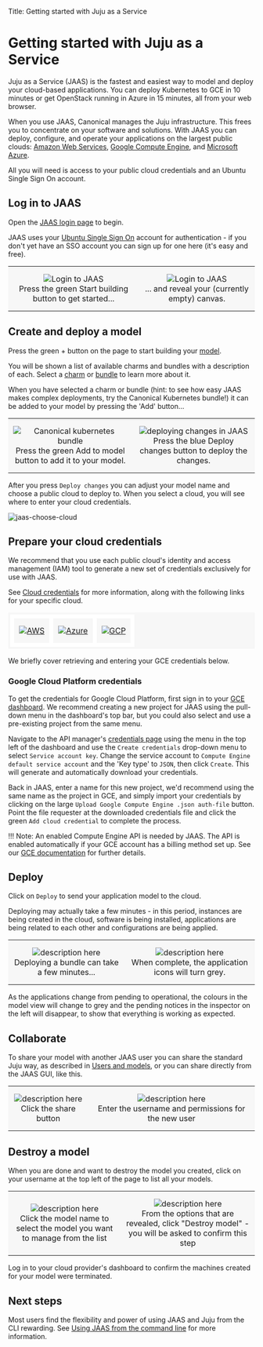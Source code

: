 Title: Getting started with Juju as a Service

# Getting started with Juju as a Service

Juju as a Service (JAAS) is the fastest and easiest way to model and deploy
your cloud-based applications. You can deploy Kubernetes to GCE in 10 minutes
or get OpenStack running in Azure in 15 minutes, all from your web browser.

When you use JAAS, Canonical manages the Juju infrastructure. This frees you
to concentrate on your software and solutions. With JAAS you can deploy,
configure, and operate your applications on the largest public clouds:
[Amazon Web Services][aws], [Google Compute Engine][gce], and [Microsoft Azure][azure].

All you will need is access to your public cloud credentials and an Ubuntu
Single Sign On account.

## Log in to JAAS

Open the [JAAS login page][jaaslogin] to begin.

JAAS uses your [Ubuntu Single Sign On][ubuntuSSO] account for authentication - if you 
don't yet have an SSO account you can sign up for one here (it's easy and free). 

<style>
table th, table td {
    background: #f7f7f7;
    border: 0px solid;
    padding: 15px 10px;
}

table.logos {
    background: #f7f7f7;
    border: 0px solid;
    padding: 4px 4px;
}

table.logos th, table.logos td{
    align="center";
    valign="center";
    border: 8px;
    border-style: solid;
    border-color: #ffffff;
  }
</style>

<table width="500" border-width="0px" cellpadding="5">

<tr>

<td align="center" valign="center" border-width="0px" >
<img src="./media/jaas-login-1.png" alt="Login to JAAS" />
<br />
Press the green Start building button to get started...
</td>

<td align="center" valign="center" border-width="0px">
<img src="./media/jaas-login-2.png" alt="Login to JAAS" />
<br />
... and reveal your (currently empty) canvas.
</td>

</tr>

</table>


## Create and deploy a model

Press the green + button on the page to start building your [model][models].

You will be shown a list of available charms and bundles with a description of
each. Select a [charm][charms] or [bundle][bundles] to learn more about it.

When you have selected a charm or bundle (hint: to see how easy JAAS makes
complex deployments, try the Canonical Kubernetes bundle!) it can be added
to your model by pressing the 'Add' button...

<table width="500" border-width="0px" cellpadding="5">

<tr>

<td align="center" valign="center" border-width="0px" >
<img src="./media/jaas-kubernetes.png" alt="Canonical kubernetes bundle" />
<br />
Press the green Add to model button to add it to your model.
</td>

<td align="center" valign="center" border-width="0px">
<img src="./media/jaas-deploy-changes.png" alt="deploying changes in JAAS" />
<br />
Press the blue Deploy changes button to deploy the changes.
</td>

</tr>

</table>

After you press `Deploy changes` you can adjust your model name and choose a
public cloud to deploy to. When you select a cloud, you will see where to enter
your cloud credentials.

![jaas-choose-cloud](./media/jaas-choose-cloud.png)

## Prepare your cloud credentials

We recommend that you use each public cloud's identity and access management
(IAM) tool to generate a new set of credentials exclusively for use with JAAS.

See [Cloud credentials][credentials] for more information, along with the
following links for your specific cloud.

<table class="logos">

<tr>

<td>
<a href="./help-aws.html#credentials">
<img src="./media/logo-aws.png" alt="AWS" />
</a>
</td>

<td>
<a href="./help-azure.html#credentials">
<img src="./media/logo-azure.png" alt="Azure" />
</a>
</td>


<td>
<a href="./help-google.html#download-credentials">
<img src="./media/logo-gcp.png" alt="GCP" />
</a>
</td>
</tr>

</table>

We briefly cover retrieving and entering your GCE credentials below.

### Google Cloud Platform credentials

To get the credentials for Google Cloud Platform, first sign in to your [GCE
dashboard][gcedashboard]. We recommend creating a new project for JAAS using
the pull-down menu in the dashboard's top bar, but you could also select and
use a pre-existing project from the same menu.

Navigate to the API manager's [credentials page][gcecredentials] using the menu
in the top left of the dashboard and use the `Create credentials` drop-down
menu to select `Service account key`. Change the service account to 
`Compute Engine default service account` and the 'Key type' to `JSON`, then click
`Create`. This will generate and automatically download your credentials.

Back in JAAS, enter a name for this new project, we'd recommend using the same
name as the project in GCE, and simply import your credentials by clicking on
the large `Upload Google Compute Engine .json auth-file` button. Point the
file requester at the downloaded credentials file and click the green 
`Add cloud credential` to complete the process.


!!! Note: An enabled Compute Engine API is needed by JAAS. The API is enabled
    automatically if your GCE account has a billing method set up. See our [GCE
    documentation][gce] for further details.


## Deploy

Click on `Deploy` to send your application model to the cloud.

Deploying may actually take a few minutes - in this period, instances are being 
created in the cloud, software is being installed, applications are being 
related to each other and configurations are being applied.

<table width="500" border-width="0px" cellpadding="5">

<tr>

<td align="center" valign="center" border-width="0px" >
<img src="./media/jaas-deploy-1.png" alt="description here" />
<br />
Deploying a bundle can take a few minutes...
</td>

<td align="center" valign="center" border-width="0px">
<img src="./media/jaas-deploy-2.png" alt="description here" />
<br />
When complete, the application icons will turn grey.
</td>

</tr>

</table>



As the applications change from pending to operational, the colours in the 
model view will change to grey and the pending notices in the inspector on the 
left will disappear, to show that everything is working as expected.


    

## Collaborate

To share your model with another JAAS user you can share the standard Juju way,
as described in [Users and models][users], or you can share directly from the
JAAS GUI, like this.


<table width="500" border-width="0px" cellpadding="5">

<tr>

<td align="center" valign="center" border-width="0px" >
<img src="./media/placeholder.png" alt="description here" />
<br />
Click the share button
</td>

<td align="center" valign="center" border-width="0px">
<img src="./media/placeholder.png" alt="description here" />
<br />
Enter the username and permissions for the new user
</td>

</tr>

</table>


    
## Destroy a model

When you are done and want to destroy the model you created, click on your
username at the top left of the page to list all your models.

<table width="500" border-width="0px" cellpadding="5">

<tr>

<td align="center" valign="center" border-width="0px" >
<img src="./media/jaas-model-list.png" alt="description here" />
<br />
Click the model name to select the model you want to manage from the list
</td>

<td align="center" valign="center" border-width="0px">
<img src="./media/jaas-destroy-model.png" alt="description here" />
<br />
From the options that are revealed, click "Destroy model" - you will be asked to confirm this step
</td>

</tr>

</table>

Log in to your cloud provider's dashboard to confirm the machines created for
your model were terminated.


## Next steps

Most users find the flexibility and power of using JAAS and Juju from the CLI
rewarding. See [Using JAAS from the command line][jaascli] for more information.

[azure]: ./help-azure.html "Using the Microsoft Azure public cloud"
[aws]: ./help-aws.html "Using the Amazon Web Service public cloud"
[bundles]: ./charms-bundles.html "Introduction to bundles"
[charms]: ./charms.html "Introduction to charms"
[credentials]: ./credentials.html
[gce]: ./help-google.html "Using the Google Compute Engine public cloud"
[jaascli]: ./jaas-cli.html "Using JAAS from the command line"
[jaaslogin]: https://jujucharms.com/login "JAAS login page"
[models]: ./models.html "Introduction to Juju models"
[ubuntuSSO]: https://login.ubuntu.com/ "Ubuntu single sign on"
[users]: ./users-models.html "Users and models"
[gcedashboard]: https://console.cloud.google.com
[gcecredentials]: https://console.developers.google.com/apis/credentials
